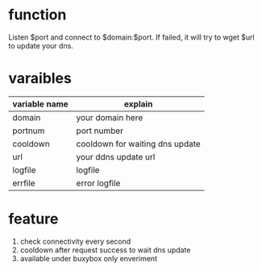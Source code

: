 function
==

Listen \$port and connect to \$domain:\$port. If failed, it will try to wget \$url to update your dns.

varaibles
==
variable name|explain
-------------|-------------
domain       |your domain here
portnum      |port number
cooldown     |cooldown for waiting dns update
url          |your ddns update url
logfile      |logfile
errfile      |error logfile

feature
==

1. check connectivity every second
2. cooldown after request success to wait dns update
3. available under buxybox only enveriment